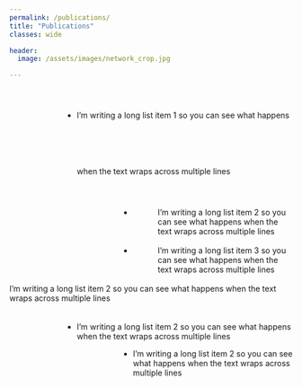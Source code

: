 ```yaml
---
permalink: /publications/
title: "Publications"
classes: wide

header:
  image: /assets/images/network_crop.jpg

---
```


[comment]: <> (recommended format for thumbnails: 220 x 140 )
[comment]: <> (https://mmistakes.github.io/minimal-mistakes/docs/utility-classes/)
[comment]: <> (https://techforluddites.com/replacing-list-bullets-with-images-using-css/)

<ul style="list-style-image: url('/assets/images/thumb.jpg'); padding-left: 120px; line-height: 100px">
<li>I’m writing a long list item 1 so you can see what happens when the text wraps across multiple lines</li>
</ul>

<ul style="list-style-image: url('/assets/images/thumb.jpg'); padding-left: 220px">
<li style="background: url('/assets/images/thumb.jpg') no-repeat left top; height: 54px; padding-left: 44px;">
I’m writing a long list item 2 so you can see what happens when the text wraps across multiple lines</li>
</ul>

<ul style="list-style-image: url('/assets/images/thumb.jpg'); padding-left: 220px">
<li style="background: url('/assets/images/thumb.jpg'); height: 54px; padding-left: 44px;">
I’m writing a long list item 3 so you can see what happens when the text wraps across multiple lines</li>
</ul>


<ul style="list-style-type: none; padding: 0; margin: 0;">
<li style="padding-bottom: 20px;">I’m writing a long list item 2 so you can see what happens when the text wraps across multiple lines</li>
</ul>

<ul style="list-style-image: url('/assets/images/thumb.jpg'); padding-left: 120px;">
<li>I’m writing a long list item 2 so you can see what happens when the text wraps across multiple lines</li>
</ul>

<ul style="list-style-image: url('/assets/images/thumb.jpg'); padding-left: 220px;">
<li>I’m writing a long list item 2 so you can see what happens when the text wraps across multiple lines</li>
</ul>


[comment]: <> (TODO: nicer, nicer slides, master thesis, bachelor thesis, all with thumbnails, link to git, download)


[comment]: <> (output: )

[comment]: <> (  html_document:)

[comment]: <> (     css: /assets/css/bulletpts.css)

[comment]: <> (     self_contained: no)
